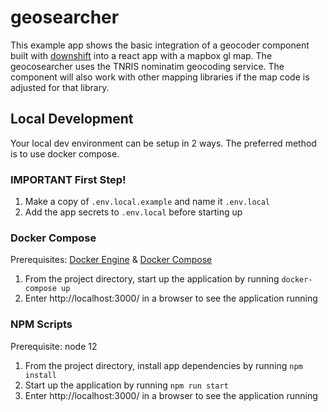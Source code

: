 # geosearcher

This example app shows the basic integration of a geocoder component built with
[downshift](https://github.com/downshift-js/downshift) into a react app with a
mapbox gl map. The geocosearcher uses the TNRIS nominatim geocoding service. The
component will also work with other mapping libraries if the map code is
adjusted for that library.

## Local Development
Your local dev environment can be setup in 2 ways. The preferred method is to
use docker compose.

### IMPORTANT First Step!
1. Make a copy of `.env.local.example` and name it `.env.local`
2. Add the app secrets to `.env.local` before starting up

### Docker Compose
Prerequisites: [Docker Engine](https://docs.docker.com/engine/) &
[Docker Compose](https://docs.docker.com/compose/)
1. From the project directory, start up the application by running
   `docker-compose up`
2. Enter http://localhost:3000/ in a browser to see the application running 

### NPM Scripts
Prerequisite: node 12
1. From the project directory, install app dependencies by running
   `npm install`
2. Start up the application by running `npm run start`
3. Enter http://localhost:3000/ in a browser to see the application running

